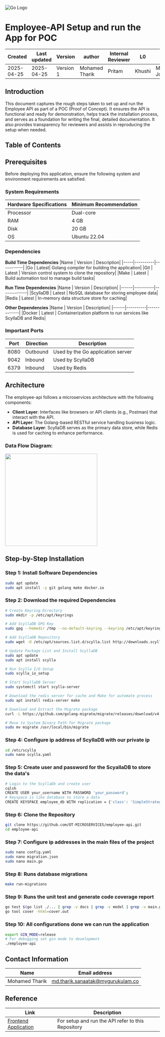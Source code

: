 ![Go Logo](https://upload.wikimedia.org/wikipedia/commons/0/05/Go_Logo_Blue.svg)
# **Employee-API Setup and run the App for POC**

| Created        | Last updated      | Version         | author|  Internal Reviewer | L0 | L1 | L2|
|----------------|----------------|-----------------|-----------------|-----|------|----|----|
| 2025-04-25  | 2025-04-25   |     Version 1         |  Mohamed Tharik |Pritam|Khushi|Mukul Joshi |Piyush Upadhyay|

## Introduction 
This document captures the rough steps taken to set up and run the Employee API as part of a POC (Proof of Concept). It ensures the API is functional and ready for demonstration, helps track the installation process, and serves as a foundation for writing the final, detailed documentation. It also provides transparency for reviewers and assists in reproducing the setup when needed.

## Table of Contents

## Prerequisites
Before deploying this application, ensure the following system and environment requirements are satisfied.
### System Requirements
|Hardware Specifications | Minimum Recommendation|
|----------------------|-------------------|
|Processor | Dual-core|
|RAM | 4 GB|
|Disk | 20 GB|
|OS | Ubuntu 22.04|

### Dependencies
**Build Time Dependencies**
|Name | Version | Description|
|-----|----------|-----------|
|Go | Latest| Golang compiler for building the application|
|Git | Latest | Version control system to clone the repository|
|Make | Latest | Build automation tool to manage build tasks|

**Run Time Dependencies**
|Name | Version | Description|
|------|----------|-------------|
|ScyllaDB | Latest | NoSQL database for storing employee data|
|Redis | Latest | In-memory data structure store for caching|

**Other Dependencies**
|Name | Version | Description|
|------|----------|-------------|
|Docker | Latest | Containerization platform to run services like ScyllaDB and Redis|

### Important Ports
|Port | Direction | Description|
|-------|----------|-------------|
|8080 | Outbound | Used by the Go application server|
|9042 | Inbound | Used by ScyllaDB|
|6379 | Inbound | Used by Redis|

## Architecture
The employee-api follows a microservices architecture with the following components:​

- **Client Layer**: Interfaces like browsers or API clients (e.g., Postman) that interact with the API.
- **API Layer**: The Golang-based RESTful service handling business logic.
- **Database Layer**: ScyllaDB serves as the primary data store, while Redis is used for caching to enhance performance.

### Data Flow Diagram:
<img src="https://github.com/user-attachments/assets/300e337d-0cc1-4c5a-9a21-e85f49ba1de2" width="300" />

## Step-by-Step Installation
### Step 1: Install Software Dependencies
```bash
sudo apt update
sudo apt install -y git golang make docker.io
```
### Step 2: Download the required Dependencies
```bash 
# Create Keyring Directory
sudo mkdir -p /etc/apt/keyrings

# Add ScyllaDB GPG Key
sudo gpg --homedir /tmp --no-default-keyring --keyring /etc/apt/keyrings/scylladb.gpg --keyserver hkp://keyserver.ubuntu.com:80 --recv-keys a43e06657bac99e3

# Add ScyllaDB Repository
sudo wget -O /etc/apt/sources.list.d/scylla.list http://downloads.scylladb.com/deb/debian/scylla-6.2.list

# Update Package List and Install ScyllaDB
sudo apt update
sudo apt install scylla

# Run Scylla I/O Setup
sudo scylla_io_setup

# Start ScyllaDB Server
sudo systemctl start scylla-server

# Download the redis server for cache and Make for automate process
sudo apt install redis-server make 

# Download and Extract the Migrate package 
curl -L https://github.com/golang-migrate/migrate/releases/download/v4.15.2/migrate.linux-amd64.tar.gz | tar xvz

# Move to System Binary Path for Migrate package 
sudo mv migrate /usr/local/bin/migrate
```
### Step 4: Configure ip address of ScyllaDB with our private ip 
```bash
cd /etc/scylla
sudo nano scylla.yaml
```
### Step 5: Create user and password for the ScyallaDB to store the data's 
```bash
# Login to the ScyllaDb and create user 
cqlsh
CREATE USER your_username WITH PASSWORD 'your_password';
# Keyspace is like database to store a data 
CREATE KEYSPACE employee_db WITH replication = {'class': 'SimpleStrategy', 'replication_factor' : 1};
```
### Step 6: Clone the Repository
```bash
git clone https://github.com/OT-MICROSERVICES/employee-api.git
cd employee-api
```
### Step 7: Configure ip addresses in the main files of the project 
```bash
sudo nano config.yaml
sudo nano migration.json
sudo nano main.go
```
### Step 8: Runs database migrations 
```bash
make run-migrations
```
### Step 9: Runs the unit test and generate code coverage report 
```bash
go test $(go list ./... | grep -v docs | grep -v model | grep -v main.go) -coverprofile cover.out
go tool cover -html=cover.out
```
### Step 10: All configurations done we can run the application 
```bash
export GIN_MODE=release
# For debugging set gin mode to development
./employee-api
```
## Contact Information
| Name | Email address         |
|------|------------------------|
| Mohamed Tharik  | md.tharik.sanaatak@mygurukulam.co    |

## Reference
| Link                                                                 | Description                                               |
|----------------------------------------------------------------------|-----------------------------------------------------------|
| [Frontend Application](https://github.com/OT-MICROSERVICES/employee-api)                         | For setup and run the API refer to this Repository                  |
